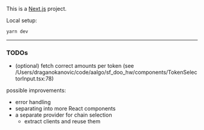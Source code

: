 This is a [Next.js](https://nextjs.org/) project.

Local setup:

```bash
yarn dev
```

---

### TODOs

- (optional) fetch correct amounts per token (see /Users/draganokanovic/code/aalgo/sf_doo_hw/components/TokenSelectorInput.tsx:78)

possible improvements:
- error handling
- separating into more React components
- a separate provider for chain selection
  - extract clients and reuse them